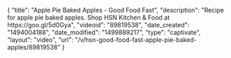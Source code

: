 {
    "title": "Apple Pie Baked Apples - Good Food Fast",
    "description": "Recipe for apple pie baked apples. Shop HSN Kitchen & Food at https:\/\/goo.gl\/5d0Gya",
    "videoid": "89819538",
    "date_created": "1494004188",
    "date_modified": "1499889217",
    "type": "captivate",
    "layout": "video",
    "url": "\/v\/hsn-good-food-fast-apple-pie-baked-apples\/89819538"
}
